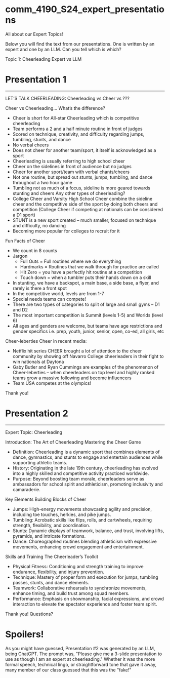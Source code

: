 # comm_4190_S24_expert_presentations
All about our Expert Topics!

Below you will find the text from our presentations. One is written by an expert and one by an LLM. Can you tell which is which?

Topic 1: Cheerleading Expert vs LLM
# Presentation 1
------------------------------------------------------------------------------------------------------------------------------------
LET’S TALK CHEERLEADING: Cheerleading vs Cheer vs ???

Cheer vs Cheerleading… What’s the difference?
- Cheer is short for All-star Cheerleading which is competitive cheerleading
- Team performs a 2 and a half minute routine in front of judges
- Scored on technique, creativity, and difficulty regarding jumps, tumbling, stunts, and dance
- No verbal cheers
- Does not cheer for another team/sport, it itself is acknowledged as a sport
- Cheerleading is usually referring to high school cheer 
- Cheer on the sidelines in front of audience but no judges
- Cheer for another sport/team with verbal chants/cheers
- Not one routine, but spread out stunts, jumps, tumbling, and dance throughout a two hour game
- Tumbling not as much of a focus, sideline is more geared towards stunting and cheers
Any other types of cheerleading?
- College Cheer and Varsity High School Cheer combine the sideline cheer and the competitive side of the sport by doing both cheers and competition (College Cheer if competing at nationals can be considered a D1 sport)
- STUNT is a new sport created – much smaller, focused on technique and difficulty, no dancing
- Becoming more popular for colleges to recruit for it

Fun Facts of Cheer 
- We count in 8 counts
- Jargon
  - Full Outs = Full routines where we do everything
  - Hardmarks = Routines that we walk through for practice are called 
  - Hit Zero = you have a perfectly hit routine at a competition
  - Touch down = when a tumbler puts their hands down on a skill
- In stunting, we have a backspot, a main base, a side base, a flyer, and rarely is there a front spot
- In the competitive world, levels are from 1-7
- Special needs teams can compete!
- There are two types of categories to split of large and small gyms – D1 and D2
- The most important competition is Summit (levels 1-5) and Worlds (level 6)
- All ages and genders are welcome, but teams have age restrictions and gender specifics i.e. prep, youth, junior, senior, open, co-ed, all girls, etc

Cheer-leberties
Cheer in recent media:
- Netflix hit series CHEER brought a lot of attention to the cheer community by showing off Navarro College cheerleaders in their fight to win nationals at Daytona
- Gaby Butler and Ryan Cummings are examples of the phenomenon of Cheer-leberties – when cheerleaders on top level and highly ranked teams grow a massive following and become influencers 
- Team USA competes at the olympics!  

Thank you!

# Presentation 2
------------------------------------------------------------------------------------------------------------------------------------
Expert Topic: Cheerleading

Introduction: The Art of Cheerleading
Mastering the Cheer Game
- Definition: Cheerleading is a dynamic sport that combines elements of dance, gymnastics, and stunts to engage and entertain audiences while supporting athletic teams.
- History: Originating in the late 19th century, cheerleading has evolved into a highly skilled and competitive activity practiced worldwide.
- Purpose: Beyond boosting team morale, cheerleaders serve as ambassadors for school spirit and athleticism, promoting inclusivity and camaraderie.

Key Elements
Building Blocks of Cheer
- Jumps: High-energy movements showcasing agility and precision, including toe touches, herkies, and pike jumps.
- Tumbling: Acrobatic skills like flips, rolls, and cartwheels, requiring strength, flexibility, and coordination.
- Stunts: Dynamic displays of teamwork, balance, and trust, involving lifts, pyramids, and intricate formations.
- Dance: Choreographed routines blending athleticism with expressive movements, enhancing crowd engagement and entertainment.

Skills and Training
The Cheerleader’s Toolkit
- Physical Fitness: Conditioning and strength training to improve endurance, flexibility, and injury prevention.
- Technique: Mastery of proper form and execution for jumps, tumbling passes, stunts, and dance elements.
- Teamwork: Collaborative rehearsals to synchronize movements, enhance timing, and build trust among squad members.
- Performance: Emphasis on showmanship, facial expressions, and crowd interaction to elevate the spectator experience and foster team spirit.

Thank you! Questions?

# Spoilers!

As you might have guessed, Presentation #2 was generated by an LLM, being ChatGPT. The prompt was, "Please give me a 3-slide presentation to use as though I am an expert at cheerleading." Whether it was the more formal speech, technical lingo, or straightforward tone that gave it away, many member of our class guessed that this was the "fake!"


